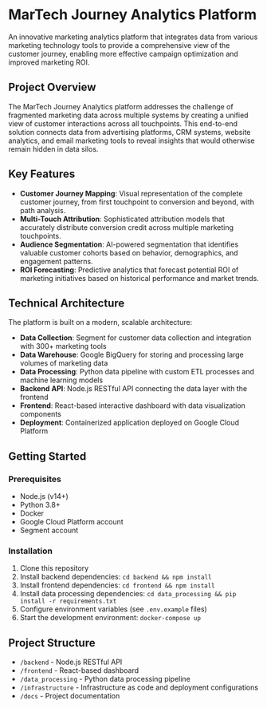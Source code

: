 # MarTech Journey Analytics Platform

An innovative marketing analytics platform that integrates data from various marketing technology tools to provide a comprehensive view of the customer journey, enabling more effective campaign optimization and improved marketing ROI.

## Project Overview

The MarTech Journey Analytics platform addresses the challenge of fragmented marketing data across multiple systems by creating a unified view of customer interactions across all touchpoints. This end-to-end solution connects data from advertising platforms, CRM systems, website analytics, and email marketing tools to reveal insights that would otherwise remain hidden in data silos.

## Key Features

- **Customer Journey Mapping**: Visual representation of the complete customer journey, from first touchpoint to conversion and beyond, with path analysis.
- **Multi-Touch Attribution**: Sophisticated attribution models that accurately distribute conversion credit across multiple marketing touchpoints.
- **Audience Segmentation**: AI-powered segmentation that identifies valuable customer cohorts based on behavior, demographics, and engagement patterns.
- **ROI Forecasting**: Predictive analytics that forecast potential ROI of marketing initiatives based on historical performance and market trends.

## Technical Architecture

The platform is built on a modern, scalable architecture:

- **Data Collection**: Segment for customer data collection and integration with 300+ marketing tools
- **Data Warehouse**: Google BigQuery for storing and processing large volumes of marketing data
- **Data Processing**: Python data pipeline with custom ETL processes and machine learning models
- **Backend API**: Node.js RESTful API connecting the data layer with the frontend
- **Frontend**: React-based interactive dashboard with data visualization components
- **Deployment**: Containerized application deployed on Google Cloud Platform

## Getting Started

### Prerequisites

- Node.js (v14+)
- Python 3.8+
- Docker
- Google Cloud Platform account
- Segment account

### Installation

1. Clone this repository
2. Install backend dependencies: `cd backend && npm install`
3. Install frontend dependencies: `cd frontend && npm install`
4. Install data processing dependencies: `cd data_processing && pip install -r requirements.txt`
5. Configure environment variables (see `.env.example` files)
6. Start the development environment: `docker-compose up`

## Project Structure

- `/backend` - Node.js RESTful API
- `/frontend` - React-based dashboard
- `/data_processing` - Python data processing pipeline
- `/infrastructure` - Infrastructure as code and deployment configurations
- `/docs` - Project documentation 
